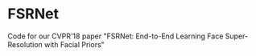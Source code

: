 # FSRNet
Code for our CVPR'18 paper "FSRNet: End-to-End Learning Face Super-Resolution with Facial Priors"
